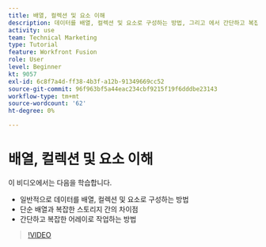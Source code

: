 ```yaml
---
title: 배열, 컬렉션 및 요소 이해
description: 데이터를 배열, 컬렉션 및 요소로 구성하는 방법, 그리고 에서 간단하고 복잡한 배열로 작업하는 방법을 알아봅니다. [!DNL Adobe Workfront Fusion].
activity: use
team: Technical Marketing
type: Tutorial
feature: Workfront Fusion
role: User
level: Beginner
kt: 9057
exl-id: 6c8f7a4d-ff38-4b3f-a12b-91349669cc52
source-git-commit: 96f963bf5a44eac234cbf9215f19f6dddbe23143
workflow-type: tm+mt
source-wordcount: '62'
ht-degree: 0%

---
```


# 배열, 컬렉션 및 요소 이해

이 비디오에서는 다음을 학습합니다.

* 일반적으로 데이터를 배열, 컬렉션 및 요소로 구성하는 방법
* 단순 배열과 복잡한 스토리지 간의 차이점
* 간단하고 복잡한 어레이로 작업하는 방법

>[!VIDEO](https://video.tv.adobe.com/v/335298/?quality=12)

